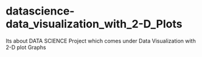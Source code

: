 # datascience-data_visualization_with_2-D_Plots
Its about DATA SCIENCE Project which comes under Data Visualization with 2-D plot Graphs
